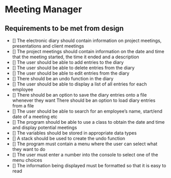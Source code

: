 # Meeting Manager

## Requirements to be met from design

- [] The electronic diary should contain information on project meetings, presentations and client meetings
- [] The project meetings should contain information on the date and time that the meeting started, the time it ended and a description
- [] The user should be able to add entries to the diary
- [] The user should be able to delete entries from the diary
- [] The user should be able to edit entries from the diary
- [] There should be an undo function in the diary
- [] The user should be able to display a list of all entries for each employee
- [] There should be an option to save the diary entries onto a file whenever they want
There should be an option to load diary entries from a file
- [] The user should be able to search for an employee’s name, start/end date of a meeting etc
- [] The program should be able to use a class to obtain the date and time and display potential meetings
- [] The variables should be stored in appropriate data types
- [] A stack should be used to create the undo function
- [] The program must contain a menu where the user can select what they want to do
- [] The user must enter a number into the console to select one of the menu choices
- [] The information being displayed must be formatted so that it is easy to read